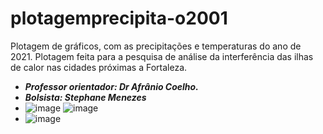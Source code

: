 # plotagemprecipita-o2001
Plotagem de gráficos, com as precipitações e temperaturas do ano de 2021. 
Plotagem feita para a pesquisa de análise da interferência das ilhas de calor nas cidades próximas a Fortaleza. 
- ***Professor orientador: Dr Afrânio Coelho.*** 
- ***Bolsista: Stephane Menezes***
- ![image](https://user-images.githubusercontent.com/72771600/129991781-5613c5b2-8b4f-45fb-b325-69489dedb3f2.png)
![image](https://user-images.githubusercontent.com/72771600/129991808-f3d1952c-e156-4d21-94ed-d48dcbeb4bac.png)
- ![image](https://user-images.githubusercontent.com/72771600/129991839-5786953c-ac66-40c5-92d4-10067a64da21.png)

